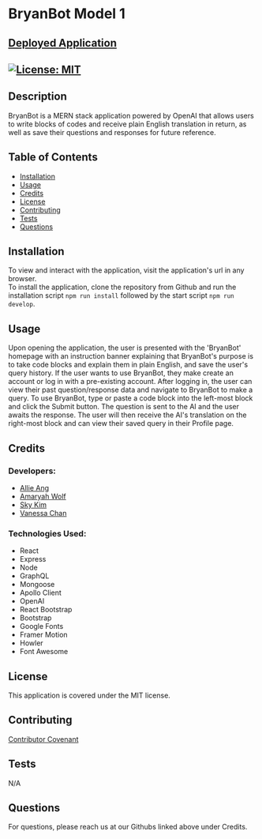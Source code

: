 # BryanBot Model 1

## [Deployed Application](https://bryanbot.herokuapp.com/)

## [![License: MIT](https://img.shields.io/badge/License-MIT-yellow.svg)](https://opensource.org/licenses/MIT)

## Description
BryanBot is a MERN stack application powered by OpenAI that allows users to write blocks of codes and receive plain English translation in return, as well as save their questions and responses for future reference.

## Table of Contents
- [Installation](#installation)
- [Usage](#usage)
- [Credits](#credits)
- [License](#license)
- [Contributing](#contributing)
- [Tests](#tests)
- [Questions](#questions)

## Installation
To view and interact with the application, visit the application's url in any browser. <br>
To install the application, clone the repository from Github and run the installation script ```npm run install``` followed by the start script ```npm run develop```.

## Usage
Upon opening the application, the user is presented with the 'BryanBot' homepage with an instruction banner explaining that BryanBot's purpose is to take code blocks and explain them in plain English, and save the user's query history. If the user wants to use BryanBot, they make create an account or log in with a pre-existing account. After logging in, the user can view their past question/response data and navigate to BryanBot to make a query. To use BryanBot, type or paste a code block into the left-most block and click the Submit button. The question is sent to the AI and the user awaits the response. The user will then receive the AI's translation on the right-most block and can view their saved query in their Profile page.

## Credits
### Developers:
- [Allie Ang](https://github.com/Allie-Ang) <br>
- [Amaryah Wolf](https://github.com/amaryahwolf) <br>
- [Sky Kim](https://github.com/sjk777) <br>
- [Vanessa Chan](https://github.com/vchan852) <br>

### Technologies Used:
- React
- Express
- Node
- GraphQL
- Mongoose
- Apollo Client
- OpenAI
- React Bootstrap
- Bootstrap
- Google Fonts
- Framer Motion
- Howler
- Font Awesome

## License
This application is covered under the MIT license.

## Contributing
[Contributor Covenant](https://www.contributor-covenant.org/version/2/1/code_of_conduct/)

## Tests
N/A

## Questions
For questions, please reach us at our Githubs linked above under Credits.